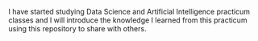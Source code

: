 I have started studying Data Science and Artificial Intelligence practicum classes and I will introduce the knowledge I learned from this practicum using this repository to share with others.
